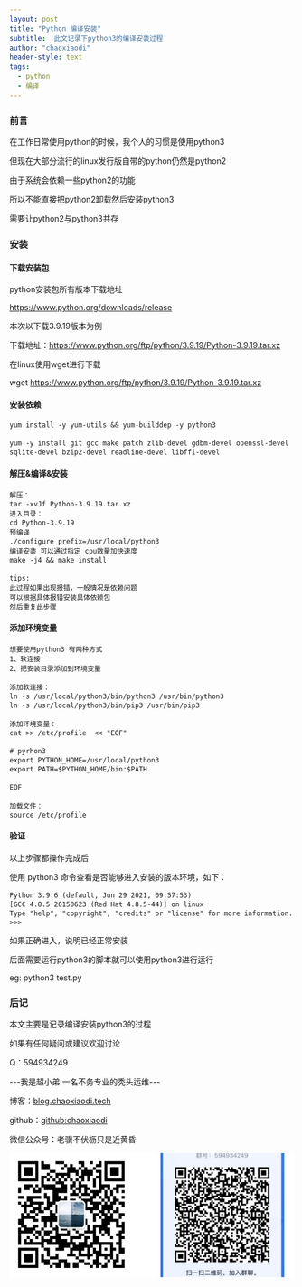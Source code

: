 ```yaml
---
layout: post
title: "Python 编译安装"
subtitle: '此文记录下python3的编译安装过程'
author: "chaoxiaodi"
header-style: text
tags:
  - python
  - 编译
---
```


### 前言

在工作日常使用python的时候，我个人的习惯是使用python3

但现在大部分流行的linux发行版自带的python仍然是python2

由于系统会依赖一些python2的功能

所以不能直接把python2卸载然后安装python3

需要让python2与python3共存

### 安装

#### 下载安装包

python安装包所有版本下载地址

https://www.python.org/downloads/release

本次以下载3.9.19版本为例

下载地址：https://www.python.org/ftp/python/3.9.19/Python-3.9.19.tar.xz

在linux使用wget进行下载

wget https://www.python.org/ftp/python/3.9.19/Python-3.9.19.tar.xz

#### 安装依赖

    yum install -y yum-utils && yum-builddep -y python3

    yum -y install git gcc make patch zlib-devel gdbm-devel openssl-devel sqlite-devel bzip2-devel readline-devel libffi-devel

#### 解压&编译&安装

    解压：
    tar -xvJf Python-3.9.19.tar.xz
    进入目录：
    cd Python-3.9.19
    预编译
    ./configure prefix=/usr/local/python3
    编译安装 可以通过指定 cpu数量加快速度
    make -j4 && make install
    
    tips:
    此过程如果出现报错，一般情况是依赖问题
    可以根据具体报错安装具体依赖包
    然后重复此步骤

#### 添加环境变量

    想要使用python3 有两种方式
    1、软连接
    2、把安装目录添加到环境变量
    
    添加软连接：
    ln -s /usr/local/python3/bin/python3 /usr/bin/python3
    ln -s /usr/local/python3/bin/pip3 /usr/bin/pip3
    
    添加环境变量：
    cat >> /etc/profile  << "EOF"

    # pyrhon3
    export PYTHON_HOME=/usr/local/python3
    export PATH=$PYTHON_HOME/bin:$PATH
    
    EOF
    
    加载文件：
    source /etc/profile
    

#### 验证

以上步骤都操作完成后

使用  python3 命令查看是否能够进入安装的版本环境，如下：

    Python 3.9.6 (default, Jun 29 2021, 09:57:53) 
    [GCC 4.8.5 20150623 (Red Hat 4.8.5-44)] on linux
    Type "help", "copyright", "credits" or "license" for more information.
    >>> 

如果正确进入，说明已经正常安装

后面需要运行python3的脚本就可以使用python3进行运行

eg: python3 test.py

### 后记

本文主要是记录编译安装python3的过程

如果有任何疑问或建议欢迎讨论

Q：594934249

---我是超小弟·一名不务专业的秃头运维---

博客：[blog.chaoxiaodi.tech](https://blog.chaoxiaodi.tech)

github：[github:chaoxiaodi](https://github.com/chaoxiaodi)

微信公众号：老骥不伏枥只是近黄昏

![](/img/erweima.jpg)
